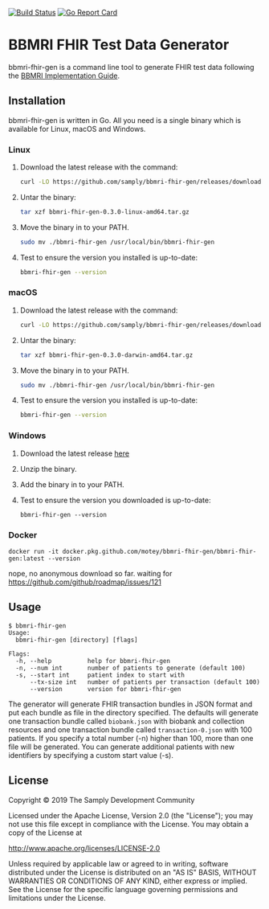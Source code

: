 [![Build Status](https://travis-ci.org/samply/bbmri-fhir-gen.svg?branch=master)](https://travis-ci.org/samply/bbmri-fhir-gen)
[![Go Report Card](https://goreportcard.com/badge/github.com/samply/bbmri-fhir-gen)](https://goreportcard.com/report/github.com/samply/bbmri-fhir-gen)

# BBMRI FHIR Test Data Generator

bbmri-fhir-gen is a command line tool to generate FHIR test data following the [BBMRI Implementation Guide][1].

## Installation

bbmri-fhir-gen is written in Go. All you need is a single binary which is available for Linux, macOS and Windows.

### Linux

1. Download the latest release with the command:

   ```bash
   curl -LO https://github.com/samply/bbmri-fhir-gen/releases/download/v0.3.0/bbmri-fhir-gen-0.3.0-linux-amd64.tar.gz
   ```

1. Untar the binary:

   ```bash
   tar xzf bbmri-fhir-gen-0.3.0-linux-amd64.tar.gz
   ```
   
1. Move the binary in to your PATH.

   ```bash
   sudo mv ./bbmri-fhir-gen /usr/local/bin/bbmri-fhir-gen
   ```

1. Test to ensure the version you installed is up-to-date:

   ```bash
   bbmri-fhir-gen --version
   ```

### macOS

1. Download the latest release with the command:

   ```bash
   curl -LO https://github.com/samply/bbmri-fhir-gen/releases/download/v0.3.0/bbmri-fhir-gen-0.3.0-darwin-amd64.tar.gz
   ```

1. Untar the binary:

   ```bash
   tar xzf bbmri-fhir-gen-0.3.0-darwin-amd64.tar.gz
   ```
   
1. Move the binary in to your PATH.

   ```bash
   sudo mv ./bbmri-fhir-gen /usr/local/bin/bbmri-fhir-gen
   ```

1. Test to ensure the version you installed is up-to-date:

   ```bash
   bbmri-fhir-gen --version
   ```

### Windows

1. Download the latest release [here][2]

1. Unzip the binary.

1. Add the binary in to your PATH.

1. Test to ensure the version you downloaded is up-to-date:

   ```
   bbmri-fhir-gen --version
   ```

### Docker

`docker run -it docker.pkg.github.com/motey/bbmri-fhir-gen/bbmri-fhir-gen:latest --version`

nope, no anonymous download so far. waiting for https://github.com/github/roadmap/issues/121

## Usage

```
$ bbmri-fhir-gen
Usage:
  bbmri-fhir-gen [directory] [flags]

Flags:
  -h, --help          help for bbmri-fhir-gen
  -n, --num int       number of patients to generate (default 100)
  -s, --start int     patient index to start with
      --tx-size int   number of patients per transaction (default 100)
      --version       version for bbmri-fhir-gen
```

The generator will generate FHIR transaction bundles in JSON format and put each bundle as file in the directory specified. The defaults will generate one transaction bundle called `biobank.json` with biobank and collection resources and one transaction bundle called `transaction-0.json` with 100 patients. If you specify a total number (-n) higher than 100, more than one file will be generated. You can generate additional patients with new identifiers by specifying a custom start value (-s).

## License

Copyright © 2019 The Samply Development Community

Licensed under the Apache License, Version 2.0 (the "License"); you may not use this file except in compliance with the License. You may obtain a copy of the License at

http://www.apache.org/licenses/LICENSE-2.0

Unless required by applicable law or agreed to in writing, software distributed under the License is distributed on an "AS IS" BASIS, WITHOUT WARRANTIES OR CONDITIONS OF ANY KIND, either express or implied. See the License for the specific language governing permissions and limitations under the License.

[1]: <https://github.com/samply/bbmri-fhir-ig>
[2]: <https://github.com/samply/bbmri-fhir-gen/releases/download/v0.3.0/bbmri-fhir-gen-0.3.0-windows-amd64.zip>
